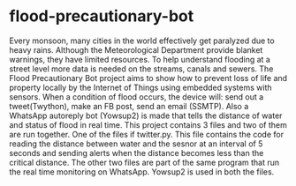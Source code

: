 # flood-precautionary-bot
Every monsoon, many cities in the world effectively get paralyzed due to heavy rains. Although the Meteorological Department provide blanket warnings, they have limited resources. To help understand flooding at a street level more data is needed on the streams, canals and sewers. The Flood Precautionary Bot project aims to show how to prevent loss of life and property locally by the Internet of Things using embedded systems with sensors. When a condition of flood occurs, the device will: send out a tweet(Twython), make an FB post, send an email (SSMTP). Also a WhatsApp autoreply bot (Yowsup2) is made that tells the distance of water and status of flood in real time.
This project contains 3 files and two of them are run together. One of the files if twitter.py. This file contains the code for reading the distance between water and the sesnor at an interval of 5 seconds and sending alerts when the distance becomes less than the critical distance. 
The other two files are part of the same program that run the real time monitoring on WhatsApp. Yowsup2 is used in both the files.
